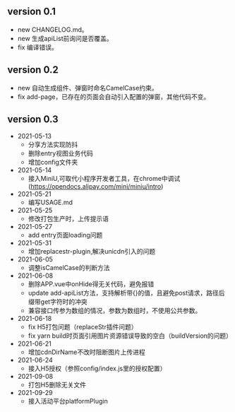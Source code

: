 ## version 0.1
+ new CHANGELOG.md。
+ new 生成apiList前询问是否覆盖。
+ fix 编译错误。

## version 0.2
+ new 自动生成组件、弹窗时命名CamelCase约束。
+ fix add-page，已存在的页面会自动引入配置的弹窗，其他代码不变。

## version 0.3
+ 2021-05-13
    + 分享方法实现防抖
    + 删除entry视图业务代码
    + 增加config文件夹
+ 2021-05-14
    + 接入MiniU,可取代小程序开发者工具，在chrome中调试(https://opendocs.alipay.com/mini/miniu/intro)
+ 2021-05-21
    + 编写USAGE.md
+ 2021-05-25
    + 修改打包生产时，上传提示语
+ 2021-05-27
    + add entry页面loading问题
+ 2021-05-31
    + 增加replacestr-plugin,解决unicdn引入的问题
+ 2021-06-05
    + 调整isCamelCase的判断方法
+ 2021-06-08
    + 删除APP.vue中onHide得无关代码，避免报错
    + update add-apiList方法，支持解析带{}的值，且避免post请求，路径后缀带get字符时的冲突
    + 兼容接口传参为数组的情况，参数为数组时，不使用公共参数。
+ 2021-06-18
    + fix H5打包问题（replaceStr插件问题）
    + fix yarn build时页面引用图片资源错误导致的空白（buildVersion的问题）
+ 2021-06-21
    + 增加cdnDirName不改时阻断图片上传进程
+ 2021-06-24
    + 接入H5授权（参照config/index.js里的授权配置）
+ 2021-09-08
    + 打包H5删除无关文件
+ 2021-09-29
    + 接入活动平台platformPlugin